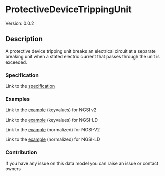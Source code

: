 # ProtectiveDeviceTrippingUnit
Version: 0.0.2

## Description 

A protective device tripping unit breaks an electrical circuit at a separate breaking unit when a stated electric current that passes through the unit is exceeded.
### Specification

Link to the [specification](https://github.com/smart-data-models/incubated/tree/master/SAREF/s4bldg/ProtectiveDeviceTrippingUnit/doc/spec.md)

### Examples

Link to the [example](https://github.com/smart-data-models/incubated/tree/master/SAREF/s4bldg/ProtectiveDeviceTrippingUnit/examples/example.json) (keyvalues) for NGSI v2

Link to the [example](https://github.com/smart-data-models/incubated/tree/master/SAREF/s4bldg/ProtectiveDeviceTrippingUnit/examples/example.jsonld) (keyvalues) for NGSI-LD

Link to the [example](https://github.com/smart-data-models/incubated/tree/master/SAREF/s4bldg/ProtectiveDeviceTrippingUnit/examples/example-normalized.json) (normalized) for NGSI-V2

Link to the [example](https://github.com/smart-data-models/incubated/tree/master/SAREF/s4bldg/ProtectiveDeviceTrippingUnit/examples/example-normalized.jsonld) (normalized) for NGSI-LD
### Contribution

 If you have any issue on this data model you can raise an issue or contact owners
